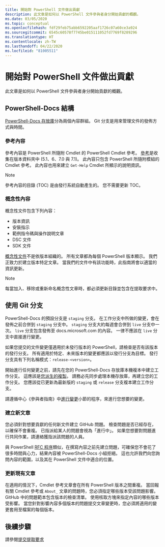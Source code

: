 ```yaml
---
title: 開始對 PowerShell 文件做出貢獻
description: 此文章是如何以 PowerShell 文件參與者身分開始貢獻的概觀。
ms.date: 03/05/2020
ms.topic: conceptual
ms.openlocfilehash: fdf29feb75abb6592205aaf1726c07a60ce3a924
ms.sourcegitcommit: 6545c60578f7745be015111052fd7769f8289296
ms.translationtype: HT
ms.contentlocale: zh-TW
ms.lasthandoff: 04/22/2020
ms.locfileid: "81005511"
---
```

# <a name="get-started-contributing-to-powershell-documentation"></a>開始對 PowerShell 文件做出貢獻

此文章是如何以 PowerShell 文件參與者身分開始貢獻的概觀。

## <a name="powershell-docs-structure"></a>PowerShell-Docs 結構

[PowerShell-Docs 存放庫][psdocs]分為兩個內容群組。 Git 分支是用來管理文件的發佈方式與時間。

### <a name="reference-content"></a>參考內容

參考內容是 PowerShell 所隨附 Cmdlet 的 PowerShell Cmdlet 參考。
[參考][ref]是收集在版本資料夾中 (5.1、6、7.0 與 7.1)。 此內容只包含 PowerShell 所隨附模組的 Cmdlet 參考。 此內容也用來建立 `Get-Help` Cmdlet 所顯示的說明資訊。

> [!NOTE]
> 參考內容的目錄 (TOC) 是由發行系統自動產生的。 您不需要更新 TOC。

### <a name="conceptual-content"></a>概念性內容

概念性文件包含下列內容：

- 版本資訊
- 安裝指示
- 範例指令碼與操作說明文章
- DSC 文件
- SDK 文件

[概念性文件][conceptual]不是依版本組織的。 所有文章都為每個 PowerShell 版本顯示。 我們正致力於建立版本特定文章。 當我們的文件中有該功能時，此指南將會以適當的資訊更新。

> [!NOTE]
> 每當加入、移除或重新命名概念性文章時，都必須更新目錄並包含在提取要求中。

## <a name="using-git-branches"></a>使用 Git 分支

PowerShell-Docs 的預設分支是 `staging` 分支。 在工作分支中所做的變更，會在發佈之前合併到 `staging` 分支中。 `staging` 分支大約每週會合併到 `live` 分支中一次。 `live` 分支包含發佈至 docs.microsoft.com 的內容。 一律不應該在 `live` 分支中直接進行變更。

如果您提交的文件變更僅適用於未發行版本的 PowerShell，請檢查是否有該版本的發行分支。 所有適用於特定、未來版本的變更都應該以發行分支為目標。 發行分支具有下列名稱模式：`release-<version>`。

開始進行任何變更之前，請先在您的 PowerShell-Docs 存放庫本機複本中建立工作分支。 這應該是[您派生的複製][fork]。 請務必先同步處理本機存放庫，再建立您的工作分支。 您應該從已更新為最新版的 `staging` 或 `release` 分支複本建立工作分支。

請遵循中心《參與者指南》中[進行變更][making-changes]小節的程序，來進行您想要的變更。

### <a name="creating-new-articles"></a>建立新文章

您必須針對想要貢獻的任何新文件建立 GitHub 問題。 檢查問題是否已經存在，以確保不會重複。 已指派給某人的問題會視為「進行中」。 如果您想要對問題進行共同作業，請連絡獲指派該問題的人員。

與 PowerShell [RFC 程序][rfc]類似，在撰寫內容之前先建立問題，可確保您不會花了很多時間與心力，結果內容被 PowerShell-Docs 小組拒絕。 這也允許我們向您詢問內容的範圍，以及其在 PowerShell 文件中適合的位置。

### <a name="updating-existing-articles"></a>更新現有文章

在適用的情況下，Cmdlet 參考文章會在所有 PowerShell 版本之間重複。 當回報有關 Cmdlet 參考或 `About_` 文章的問題時，您必須指定哪些版本受該問題影響。 GitHub 中的問題範本包含版本的檢查清單。 使用核取方塊來指定內容的哪些版本受影響。 當您針對影響內容多個版本的問題提交文章變更時，您必須將適用的變更套用至檔案的每個版本。

## <a name="next-steps"></a>後續步驟

請參閱[提交提取要求](pull-requests.md)

<!--link refs-->
[conceptual]: https://github.com/MicrosoftDocs/PowerShell-Docs/tree/staging/reference/docs-conceptual
[fork]: /contribute/get-started-setup-local#fork-the-repository
[making-changes]: /contribute/how-to-write-workflows-major#making-your-changes
[psdocs]: https://github.com/MicrosoftDocs/PowerShell-Docs
[ref]: https://github.com/MicrosoftDocs/PowerShell-Docs/tree/staging/reference
[rfc]: https://github.com/PowerShell/powershell-rfc/blob/master/RFC0000-RFC-Process.md